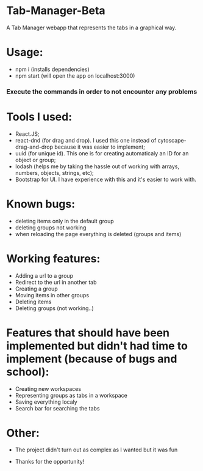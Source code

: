 # Tab-Manager-Beta

A Tab Manager webapp that represents the tabs in a graphical way.


<h1>Usage:</h1>
<ul>
    <li>npm i (installs dependencies)</li>
    <li>npm start (will open the app on localhost:3000)</li>
</ul>
<h3>Execute the commands in order to not encounter any problems</h3>

<h1>Tools I used:</h1>
<ul>
    <li>React.JS;</li>
    <li>react-dnd (for drag and drop). I used this one instead of cytoscape-drag-and-drop because it was easier to implement;</li>
    <li>uuid (for unique id). This one is for creating automaticaly an ID for an object or group;</li>
    <li>lodash (helps me by taking the hassle out of working with arrays, numbers, objects, strings, etc);</li>
    <li>Bootstrap for UI. I have experience with this and it's easier to work with.</li>
</ul> 

<h1>Known bugs:</h1>
<ul>
    <li>deleting items only in the default group</li>
    <li>deleting groups not working</li>
    <li>when reloading the page everything is deleted (groups and items)</li>
</ul>

<h1>Working features:</h1>
<ul>
    <li>Adding a url to a group</li>
    <li>Redirect to the url in another tab</li>
    <li>Creating a group</li>
    <li>Moving items in other groups</li>
    <li>Deleting items</li>
    <li>Deleting groups (not working..)</li>
</ul>

<h1>Features that should have been implemented but didn't had time to implement (because of bugs and school):</h1>
<ul>
    <li>Creating new workspaces</li>
    <li>Representing groups as tabs in a workspace</li>
    <li>Saving everything localy</li>
    <li>Search bar for searching the tabs</li>
</ul>


<h1>Other:</h1>
<ul>
    <li>
    <p>The project didn't turn out as complex as I wanted but it was fun</p>
    </li>
    <li><p>Thanks for the opportunity!</p></li>
</ul>


